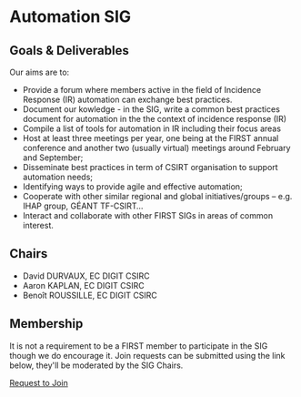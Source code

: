 <!--
---
title: Automation SIG
...
-->
# Automation SIG

## Goals & Deliverables

Our aims are to:

- Provide a forum where members active in the field of Incidence Response (IR) automation can exchange best practices.
- Document our kowledge - in the SIG, write a common best practices document for automation in the the context of incidence response (IR)
- Compile a list of tools for automation in IR including their focus areas
- Host at least three meetings per year, one being at the FIRST annual conference and another two (usually virtual) meetings around February and September;
- Disseminate best practices in term of CSIRT organisation to support automation needs;
- Identifying ways to provide agile and effective automation;
- Cooperate with other similar regional and global initiatives/groups – e.g. IHAP group, GÉANT TF-CSIRT…
- Interact and collaborate with other FIRST SIGs in areas of common interest.

## Chairs

- David DURVAUX, EC DIGIT CSIRC
- Aaron KAPLAN, EC DIGIT CSIRC
- Benoît ROUSSILLE, EC DIGIT CSIRC

## Membership

It is not a requirement to be a FIRST member to participate in the SIG though we do encourage it. Join requests can be submitted using the link below, they'll be moderated by the SIG Chairs.

<p class="ui-buttons"><a href="https://portal.first.org/g/Automation%20SIG" class="button color-button animated">Request to Join</a></p>

